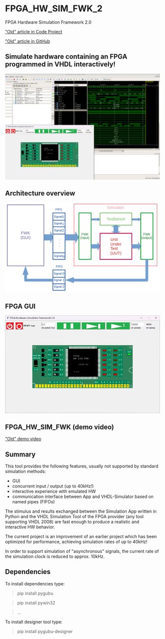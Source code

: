 # FPGA_HW_SIM_FWK_2
FPGA Hardware Simulation Framework 2.0

["Old" article in Code Project](https://www.codeproject.com/Articles/5329919/FPGA-Hardware-Simulation-Framework-FPGA-HW-SIM-FWK "FPGA_HW_SIM_FWK Article in Code Project")

["Old" article in GitHub](https://github.com/ClarkFieseln/FPGA_HW_SIM_FWK)

## Simulate hardware containing an FPGA programmed in VHDL interactively!

![plot](./img/simulation.png)

## Architecture overview

![plot](./img/architecture_overview.png)

## FPGA GUI

![plot](./img/fpga_gui.png)

## FPGA_HW_SIM_FWK (demo video)

["Old" demo video](https://www.youtube.com/watch?v=Yqu1DDGK04c "FPGA_HW_SIM_FWK Demo Video")

## Summary
This tool provides the following features, usually not supported by standard simulation methods:
  - GUI
  - concurrent input / output (up to 40kHz!)
  - interactive experience with emulated HW
  - communication interface between App and VHDL-Simulator based on named pipes (FIFOs)
  
The stimulus and results exchanged between the Simulation App written in Python and the
VHDL Simulation Tool of the FPGA provider (any tool supporting VHDL 2008) are fast enough to produce a realistic and interactive HW behavior.

The current project is an improvement of an earlier project which has been optimized for performance,
achieving simulation rates of up to 40kHz!

In order to support simulation of "asynchronous" signals, the current rate of the simulation clock is reduced to approx. 10kHz.

## Dependencies
To install dependencies type:

  > pip install pygubu
  
  > pip install pywin32
  
  > ...
  
To install designer tool type:

  > pip install pygubu-designer
  
